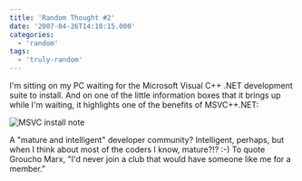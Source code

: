```yaml
---
title: 'Random Thought #2'
date: '2007-04-26T14:10:15.000'
categories:
  - 'random'
tags:
  - 'truly-random'
---
```


I'm sitting on my PC waiting for the Microsoft Visual C++ .NET development suite to install. And on one of the little information boxes that it brings up while I'm waiting, it highlights one of the benefits of MSVC++.NET:

![MSVC install note](http://www.chrishubbs.com/wordpress/wp-content/uploads/2007/04/developer.PNG)

A "mature and intelligent" developer community? Intelligent, perhaps, but when I think about most of the coders I know, mature?!? :-) To quote Groucho Marx, "I'd never join a club that would have someone like me for a member."
